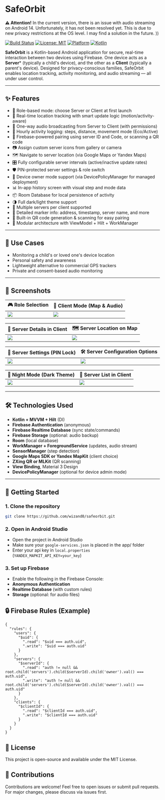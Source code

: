 # SafeOrbit

**⚠️ Attention!**
In the current version, there is an issue with audio streaming on Android 14.
Unfortunately, it has not been resolved yet.
This is due to new privacy restrictions at the OS level.
I may find a solution in the future. ))

[![Build Status](https://img.shields.io/badge/build-passing-brightgreen)](https://github.com/your-username/safeorbit/actions)
[![License: MIT](https://img.shields.io/badge/license-MIT-blue.svg)](LICENSE)
[![Platform](https://img.shields.io/badge/platform-Android-green.svg)](https://developer.android.com/)
[![Kotlin](https://img.shields.io/badge/language-Kotlin-orange.svg)](https://kotlinlang.org/)

**SafeOrbit**  is a Kotlin-based Android application for secure, real-time interaction between two devices using Firebase. One device acts as a **Server*** (typically a child's device), and the other as a **Client** (typically a parent's device). Designed for privacy-conscious families, SafeOrbit enables location tracking, activity monitoring, and audio streaming — all under user control.

---

## ✨ Features

- 🔐 Role-based mode: choose Server or Client at first launch
- 📍 Real-time location tracking with smart update logic (motion/activity-aware)
- 🎤 One-way audio broadcasting from Server to Client (with permissions)
- 🧠 Hourly activity logging: steps, distance, movement mode (Eco/Active)
- 📱 Firebase-powered pairing using server ID and Code, or scanning a QR code
- 📷 Assign custom server icons from gallery or camera
- 🗺️ Navigate to server location (via Google Maps or Yandex Maps)
- 🎛️ Fully configurable server intervals (active/inactive update rates)
- 🛡️ PIN-protected server settings & role switch
- 🔐 Device owner mode support (via DevicePolicyManager for managed deployment)
- 📊 In-app history screen with visual step and mode data
- 📦 Room Database for local persistence of activity
- 🌗 Full dark/light theme support
- 👥 Multiple servers per client supported
- 🧾 Detailed marker info: address, timestamp, server name, and more
- 📸 Built-in QR code generation & scanning for easy pairing
- 🧩 Modular architecture with ViewModel + Hilt + WorkManager

---

## 📲 Use Cases

- Monitoring a child's or loved one's device location
- Personal safety and awareness
- Lightweight alternative to commercial GPS trackers
- Private and consent-based audio monitoring

---

## 📸 Screenshots

| 🎮 Role Selection              | 📡 Client Mode (Map & Audio)     |
|-------------------------------|----------------------------------|
| ![](images/screenshot1.png)   | ![](images/screenshot2.png)      |

| 🧾 Server Details in Client     | 🗺️ Server Location on Map        |
|--------------------------------|----------------------------------|
| ![](images/screenshot3.png)    | ![](images/screenshot7.png)      |

| 🔐 Server Settings (PIN Lock)  | 🛠️ Server Configuration Options |
|--------------------------------|---------------------------------|
| ![](images/screenshot6.png)    | ![](images/screenshot4.png)     |

| 🌙 Night Mode (Dark Theme)     | 🧾 Server List in Client    |
|--------------------------------|-----------------------------|
| ![](images/screenshot5.png)    | ![](images/screenshot8.png) |

---

## 🛠️ Technologies Used

- **Kotlin + MVVM + Hilt** (DI)
- **Firebase Authentication** (anonymous)
- **Firebase Realtime Database** (sync state/commands)
- **Firebase Storage** (optional: audio backup)
- **Room** (local database)
- **WorkManager + ForegroundService** (updates, audio stream)
- **SensorManager** (step detection)
- **Google Maps SDK or Yandex MapKit** (client choice)
- **ZXing QR or MLKit** (QR scanning)
- **View Binding**, Material 3 Design
- **DevicePolicyManager** (optional for device admin mode)

---

## 🚀 Getting Started

### 1. Clone the repository

```bash
git clone https://github.com/wizand0/safeorbit.git
```

### 2. Open in Android Studio
- Open the project in Android Studio
- Make sure your ```google-services.json``` is placed in the app/ folder
- Enter your api key in ```local.properties``` (```YANDEX_MAPKIT_API_KEY=your_key```)

### 3. Set up Firebase
- Enable the following in the Firebase Console:
- **Anonymous Authentication**
- **Realtime Database** (with custom rules)
- **Storage** (optional: for audio files)

## 🔒 Firebase Rules (Example)
```
{
  "rules": {
    "users": {
      "$uid": {
        ".read": "$uid === auth.uid",
        ".write": "$uid === auth.uid"
      }
    },
    "servers": {
      "$serverId": {
        ".read": "auth != null && root.child('servers').child($serverId).child('owner').val() === auth.uid",
        ".write": "auth != null && root.child('servers').child($serverId).child('owner').val() === auth.uid"
      }
    },
    "clients": {
      "$clientId": {
        ".read": "$clientId === auth.uid",
        ".write": "$clientId === auth.uid"
      }
    }
  }
}

```

## 📄 License
This project is open-source and available under the MIT License.

## 🙌 Contributions
Contributions are welcome! Feel free to open issues or submit pull requests. For major changes, please discuss via issues first.